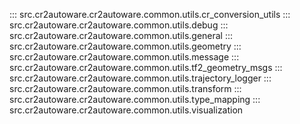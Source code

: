 ::: src.cr2autoware.cr2autoware.common.utils.cr_conversion_utils
::: src.cr2autoware.cr2autoware.common.utils.debug
::: src.cr2autoware.cr2autoware.common.utils.general
::: src.cr2autoware.cr2autoware.common.utils.geometry
::: src.cr2autoware.cr2autoware.common.utils.message
::: src.cr2autoware.cr2autoware.common.utils.tf2_geometry_msgs
::: src.cr2autoware.cr2autoware.common.utils.trajectory_logger
::: src.cr2autoware.cr2autoware.common.utils.transform
::: src.cr2autoware.cr2autoware.common.utils.type_mapping
::: src.cr2autoware.cr2autoware.common.utils.visualization